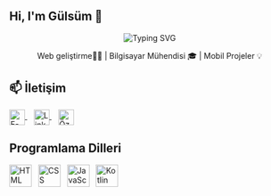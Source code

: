 ## Hi, I'm Gülsüm 👋

<!-- Etkileşimli yazı (Typing SVG) -->
<p align="center">
  <img src="https://readme-typing-svg.herokuapp.com?font=Fira+Code&pause=1000&color=F78A1D&center=true&vCenter=true&width=450&lines=Merhaba%2C+Ben+G%C3%BCls%C3%BCm+S%C3%BCmer!" alt="Typing SVG" />
</p>

<!-- Kısa tanıtım cümlesi -->
<p align="center">
  Web geliştirme👩‍💻 | Bilgisayar Mühendisi 🎓 | Mobil Projeler 💡
</p>

## 📫 İletişim
<a href="mailto:glsmsumer44@gmail.com">
  <img
    src="https://img.shields.io/badge/glsmsumer44%40gmail.com-D14836?style=for-the-badge&logo=gmail&logoColor=white"
    alt="E-posta"
    style="vertical-align: middle;"
    height="28"
  />
</a>
&nbsp;&nbsp;
<a href="https://www.linkedin.com/in/gulsumsumer/" target="_blank" rel="noopener noreferrer">
  <img
    src="https://img.shields.io/badge/LinkedIn-0077B5?style=for-the-badge&logo=linkedin&logoColor=white"
    alt="LinkedIn"
    style="vertical-align: middle;"
    height="28"
  />
</a>
&nbsp;&nbsp;
<a href="gulsumsumercv.pdf" download>
  <img
    src="https://img.shields.io/badge/%C3%96zge%C3%A7mi%C5%9F-FF9A00?style=for-the-badge&logo=adobe%20illustrator&logoColor=white"
    alt="Özgeçmiş"
    style="vertical-align: middle;"
    height="28"
  />
</a>

## Programlama Dilleri
<p>
  <img src="https://cdn.jsdelivr.net/gh/devicons/devicon/icons/html5/html5-original.png" alt="HTML" height="40">
  &nbsp;
  <img src="https://cdn.jsdelivr.net/gh/devicons/devicon/icons/css3/css3-original.png" alt="CSS" height="40">
  &nbsp;
  <img src="https://cdn.jsdelivr.net/gh/devicons/devicon/icons/javascript/javascript-original.png" alt="JavaScript" height="40">
  &nbsp;
  <img src="https://cdn.jsdelivr.net/gh/devicons/devicon/icons/kotlin/kotlin-original.png" alt="Kotlin" height="40">
</p>







